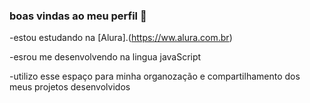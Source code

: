 ### boas vindas ao meu perfil 💙

-estou estudando na [Alura].(https://ww.alura.com.br)

-esrou me desenvolvendo na lingua javaScript

-utilizo esse espaço para minha organozação
 e compartilhamento dos meus projetos desenvolvidos
